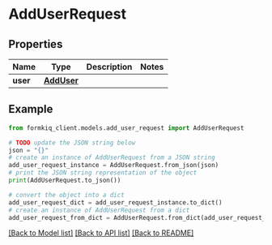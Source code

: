 # AddUserRequest


## Properties

Name | Type | Description | Notes
------------ | ------------- | ------------- | -------------
**user** | [**AddUser**](AddUser.md) |  | 

## Example

```python
from formkiq_client.models.add_user_request import AddUserRequest

# TODO update the JSON string below
json = "{}"
# create an instance of AddUserRequest from a JSON string
add_user_request_instance = AddUserRequest.from_json(json)
# print the JSON string representation of the object
print(AddUserRequest.to_json())

# convert the object into a dict
add_user_request_dict = add_user_request_instance.to_dict()
# create an instance of AddUserRequest from a dict
add_user_request_from_dict = AddUserRequest.from_dict(add_user_request_dict)
```
[[Back to Model list]](../README.md#documentation-for-models) [[Back to API list]](../README.md#documentation-for-api-endpoints) [[Back to README]](../README.md)


